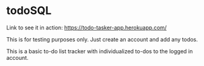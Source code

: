 # todoSQL
Link to see it in action: https://todo-tasker-app.herokuapp.com/

This is for testing purposes only.
Just create an account and add any todos.

This is a basic to-do list tracker with individualized to-dos to the logged in account.

